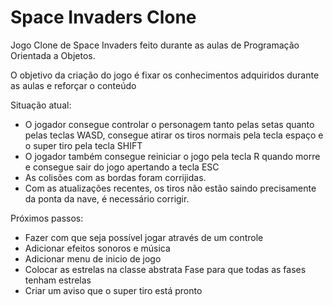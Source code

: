 # Space Invaders Clone
Jogo Clone de Space Invaders feito durante as aulas de Programação Orientada a Objetos.

O objetivo da criação do jogo é fixar os conhecimentos adquiridos durante as aulas e reforçar o conteúdo


Situação atual:
- O jogador consegue controlar o personagem tanto pelas setas quanto pelas teclas WASD, consegue atirar os tiros normais pela tecla espaço e o super tiro pela tecla SHIFT
- O jogador também consegue reiniciar o jogo pela tecla R quando morre e consegue sair do jogo apertando a tecla ESC
- As colisões com as bordas foram corrijidas.
- Com as atualizações recentes, os tiros não estão saindo precisamente da ponta da nave, é necessário corrigir.


Próximos passos:
- Fazer com que seja possível jogar através de um controle
- Adicionar efeitos sonoros e música
- Adicionar menu de inicio de jogo
- Colocar as estrelas na classe abstrata Fase para que todas as fases tenham estrelas
- Criar um aviso que o super tiro está pronto


